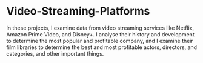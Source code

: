 # Video-Streaming-Platforms
In these projects, I examine data from video streaming services like Netflix, Amazon Prime Video, and Disney+. I analyse their history and development to determine the most popular and profitable company, and I examine their film libraries to determine the best and most profitable actors, directors, and categories, and other important things.
